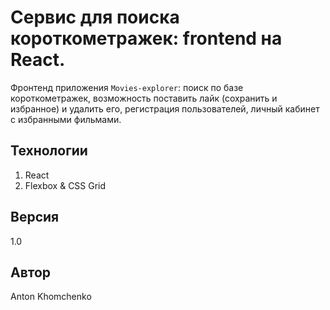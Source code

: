 # **Сервис для поиска короткометражек: frontend на React.**
Фронтенд приложения `Movies-explorer`: поиск по базе короткометражек, возможность поставить лайк (сохранить и избранное) и удалить его, регистрация пользователей, личный кабинет с избранными фильмами. 

## Технологии
1. React
2. Flexbox & CSS Grid

## Версия
1.0

## Автор
Anton Khomchenko

